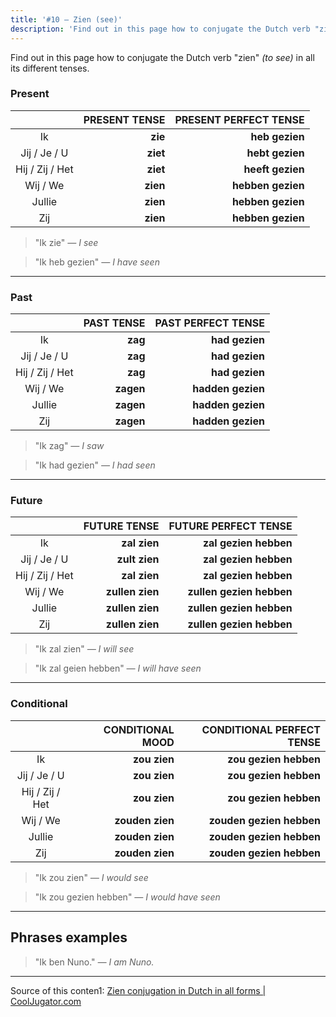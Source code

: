 ```yaml
---
title: '#10 — Zien (see)'
description: 'Find out in this page how to conjugate the Dutch verb "zien" (to see) in all its different tenses.'
---
```


Find out in this page how to conjugate the Dutch verb "zien" _(to see)_ in all its different tenses.

### Present

|                 | PRESENT TENSE | PRESENT PERFECT TENSE |
| :-------------: | ------------: | --------------------: |
|       Ik        |       **zie** |        **heb gezien** |
|  Jij / Je / U   |      **ziet** |       **hebt gezien** |
| Hij / Zij / Het |      **ziet** |      **heeft gezien** |
|    Wij / We     |      **zien** |     **hebben gezien** |
|     Jullie      |      **zien** |     **hebben gezien** |
|       Zij       |      **zien** |     **hebben gezien** |

> "Ik zie"
> _— I see_

> "Ik heb gezien"
> _— I have seen_

---

### Past

|                 | PAST TENSE | PAST PERFECT TENSE |
| :-------------: | ---------: | -----------------: |
|       Ik        |    **zag** |     **had gezien** |
|  Jij / Je / U   |    **zag** |     **had gezien** |
| Hij / Zij / Het |    **zag** |     **had gezien** |
|    Wij / We     |  **zagen** |  **hadden gezien** |
|     Jullie      |  **zagen** |  **hadden gezien** |
|       Zij       |  **zagen** |  **hadden gezien** |

> "Ik zag"
> _— I saw_

> "Ik had gezien"
> _— I had seen_

---

### Future

|                 |    FUTURE TENSE |     FUTURE PERFECT TENSE |
| :-------------: | --------------: | -----------------------: |
|       Ik        |    **zal zien** |    **zal gezien hebben** |
|  Jij / Je / U   |   **zult zien** |    **zal gezien hebben** |
| Hij / Zij / Het |    **zal zien** |    **zal gezien hebben** |
|    Wij / We     | **zullen zien** | **zullen gezien hebben** |
|     Jullie      | **zullen zien** | **zullen gezien hebben** |
|       Zij       | **zullen zien** | **zullen gezien hebben** |

> "Ik zal zien"
> _— I will see_

> "Ik zal geien hebben"
> _— I will have seen_

---

### Conditional

|                 | CONDITIONAL MOOD | CONDITIONAL PERFECT TENSE |
| :-------------: | ---------------: | ------------------------: |
|       Ik        |     **zou zien** |     **zou gezien hebben** |
|  Jij / Je / U   |     **zou zien** |     **zou gezien hebben** |
| Hij / Zij / Het |     **zou zien** |     **zou gezien hebben** |
|    Wij / We     |  **zouden zien** |  **zouden gezien hebben** |
|     Jullie      |  **zouden zien** |  **zouden gezien hebben** |
|       Zij       |  **zouden zien** |  **zouden gezien hebben** |

> "Ik zou zien"
> _— I would see_

> "Ik zou gezien hebben"
> _— I would have seen_

---

## Phrases examples

> "Ik ben Nuno."
> _— I am Nuno._

---

Source of this conten1: [Zien conjugation in Dutch in all forms | CoolJugator.com](https://cooljugator.com/nl/zien)
